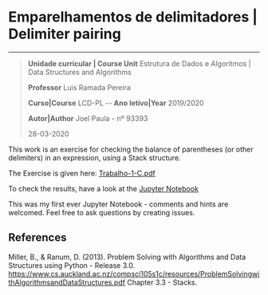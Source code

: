 # Emparelhamentos de delimitadores | Delimiter pairing

-------------------------------------------------------------
>**Unidade curricular | Course Unit** Estrutura de Dados e Algoritmos | Data Structures and Algorithms
>
>**Professor** Luis Ramada Pereira
>
>**Curso|Course** LCD-PL -- **Ano letivo|Year** 2019/2020
>
>**Autor|Author** Joel Paula - nº 93393
>
>28-03-2020

This work is an exercise for checking the balance of parentheses (or other delimiters) in an expression, using a Stack structure.

The Exercise is given here: [Trabalho-1-C.pdf](Trabalho-1-C.pdf)

To check the results, have a look at the [Jupyter Notebook](Trabalho-1-C-93392-JoelFilipeRodriguesPaula.ipynb)

This was my first ever Jupyter Notebook - comments and hints are welcomed. Feel free to ask questions by creating issues.

## References

Miller, B., & Ranum, D. (2013). Problem Solving with Algorithms and Data Structures using Python - Release 3.0.
<https://www.cs.auckland.ac.nz/compsci105s1c/resources/ProblemSolvingwithAlgorithmsandDataStructures.pdf>
Chapter 3.3 - Stacks.
